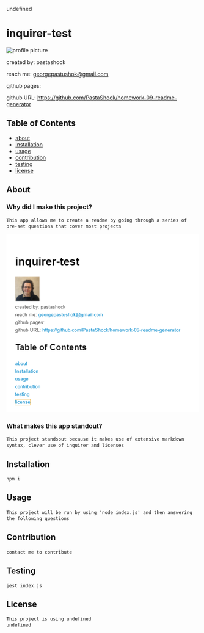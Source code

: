 
undefined
# inquirer-test
![profile picture](https://github.com/pastashock.png?size=80)

created by: pastashock

reach me: georgepastushok@gmail.com

github pages: 

github URL: https://github.com/PastaShock/homework-09-readme-generator


## Table of Contents
- [about](#about)
- [Installation](#Installation)
- [usage](#Usage)
- [contribution](#Contribution)
- [testing](#testing)
- [license](#license)

## About

### Why did I make this project?
    This app allows me to create a readme by going through a series of pre-set questions that cover most projects

![screenshot of the app](assets/screenshot.png)

### What makes this app standout?
    This project standsout because it makes use of extensive markdown syntax, clever use of inquirer and licenses

## Installation
    npm i

## Usage
    This project will be run by using 'node index.js' and then answering the following questions

## Contribution
    contact me to contribute

## Testing
    jest index.js

## License
    This project is using undefined
    undefined

    